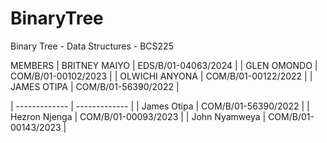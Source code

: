 # BinaryTree
Binary Tree - Data Structures  -  BCS225

MEMBERS
| BRITNEY MAIYO  | EDS/B/01-04063/2024 |
| GLEN OMONDO    | COM/B/01-00102/2023 |
| OLWICHI ANYONA | COM/B/01-00122/2022 |
| JAMES OTIPA    | COM/B/01-56390/2022 |


| ------------- | -------------       |
| James Otipa   | COM/B/01-56390/2022 |
| Hezron Njenga | COM/B/01-00093/2023 |
| John Nyamweya | COM/B/01-00143/2023 |
